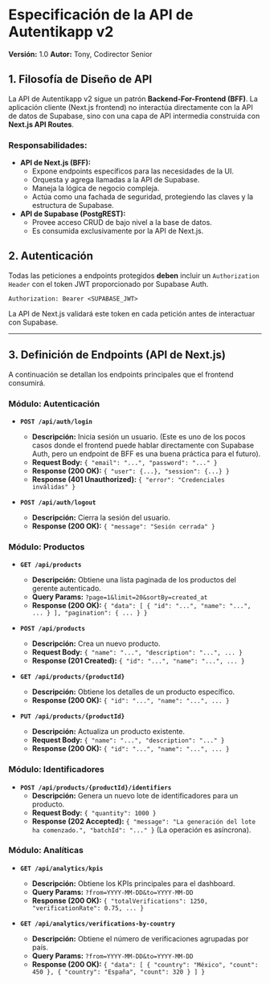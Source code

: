 # Especificación de la API de Autentikapp v2

**Versión:** 1.0
**Autor:** Tony, Codirector Senior

## 1. Filosofía de Diseño de API

La API de Autentikapp v2 sigue un patrón **Backend-For-Frontend (BFF)**. La aplicación cliente (Next.js frontend) no interactúa directamente con la API de datos de Supabase, sino con una capa de API intermedia construida con **Next.js API Routes**.

### Responsabilidades:

-   **API de Next.js (BFF):**
    -   Expone endpoints específicos para las necesidades de la UI.
    -   Orquesta y agrega llamadas a la API de Supabase.
    -   Maneja la lógica de negocio compleja.
    -   Actúa como una fachada de seguridad, protegiendo las claves y la estructura de Supabase.
-   **API de Supabase (PostgREST):**
    -   Provee acceso CRUD de bajo nivel a la base de datos.
    -   Es consumida exclusivamente por la API de Next.js.

## 2. Autenticación

Todas las peticiones a endpoints protegidos **deben** incluir un `Authorization Header` con el token JWT proporcionado por Supabase Auth.

`Authorization: Bearer <SUPABASE_JWT>`

La API de Next.js validará este token en cada petición antes de interactuar con Supabase.

---

## 3. Definición de Endpoints (API de Next.js)

A continuación se detallan los endpoints principales que el frontend consumirá.

### Módulo: Autenticación

-   **`POST /api/auth/login`**
    -   **Descripción:** Inicia sesión un usuario. (Este es uno de los pocos casos donde el frontend puede hablar directamente con Supabase Auth, pero un endpoint de BFF es una buena práctica para el futuro).
    -   **Request Body:** `{ "email": "...", "password": "..." }`
    -   **Response (200 OK):** `{ "user": {...}, "session": {...} }`
    -   **Response (401 Unauthorized):** `{ "error": "Credenciales inválidas" }`

-   **`POST /api/auth/logout`**
    -   **Descripción:** Cierra la sesión del usuario.
    -   **Response (200 OK):** `{ "message": "Sesión cerrada" }`

### Módulo: Productos

-   **`GET /api/products`**
    -   **Descripción:** Obtiene una lista paginada de los productos del gerente autenticado.
    -   **Query Params:** `?page=1&limit=20&sortBy=created_at`
    -   **Response (200 OK):** `{ "data": [ { "id": "...", "name": "...", ... } ], "pagination": { ... } }`

-   **`POST /api/products`**
    -   **Descripción:** Crea un nuevo producto.
    -   **Request Body:** `{ "name": "...", "description": "...", ... }`
    -   **Response (201 Created):** `{ "id": "...", "name": "...", ... }`

-   **`GET /api/products/{productId}`**
    -   **Descripción:** Obtiene los detalles de un producto específico.
    -   **Response (200 OK):** `{ "id": "...", "name": "...", ... }`

-   **`PUT /api/products/{productId}`**
    -   **Descripción:** Actualiza un producto existente.
    -   **Request Body:** `{ "name": "...", "description": "..." }`
    -   **Response (200 OK):** `{ "id": "...", "name": "...", ... }`

### Módulo: Identificadores

-   **`POST /api/products/{productId}/identifiers`**
    -   **Descripción:** Genera un nuevo lote de identificadores para un producto.
    -   **Request Body:** `{ "quantity": 1000 }`
    -   **Response (202 Accepted):** `{ "message": "La generación del lote ha comenzado.", "batchId": "..." }` (La operación es asíncrona).

### Módulo: Analíticas

-   **`GET /api/analytics/kpis`**
    -   **Descripción:** Obtiene los KPIs principales para el dashboard.
    -   **Query Params:** `?from=YYYY-MM-DD&to=YYYY-MM-DD`
    -   **Response (200 OK):** `{ "totalVerifications": 1250, "verificationRate": 0.75, ... }`

-   **`GET /api/analytics/verifications-by-country`**
    -   **Descripción:** Obtiene el número de verificaciones agrupadas por país.
    -   **Query Params:** `?from=YYYY-MM-DD&to=YYYY-MM-DD`
    -   **Response (200 OK):** `{ "data": [ { "country": "México", "count": 450 }, { "country": "España", "count": 320 } ] }`
